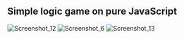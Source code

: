 ## Simple logic game on pure JavaScript

![Screenshot_12](https://user-images.githubusercontent.com/43748738/226097195-82b1f32e-c441-4494-a92b-19694c995cef.png)
![Screenshot_6](https://user-images.githubusercontent.com/43748738/226097207-5666f4d8-7a1e-4cca-9920-a7c1c8f751f4.png)
![Screenshot_13](https://user-images.githubusercontent.com/43748738/226097209-2c4ebac9-c1a7-40c4-a31a-fd4bb55d36d4.png)
